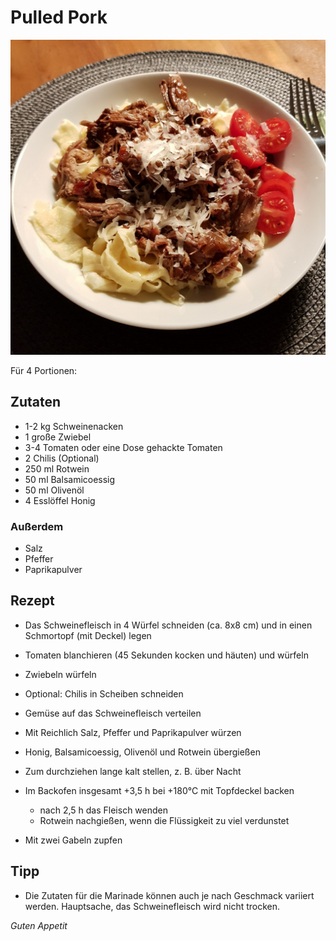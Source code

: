 # Pulled Pork

![img](imgs/Pulled_Pork.jpg)

Für 4 Portionen:

## Zutaten
- 1-2 kg Schweinenacken
- 1 große Zwiebel
- 3-4 Tomaten oder eine Dose gehackte Tomaten
- 2 Chilis (Optional)
- 250 ml Rotwein
- 50 ml Balsamicoessig
- 50 ml Olivenöl
- 4 Esslöffel Honig

### Außerdem
- Salz
- Pfeffer
- Paprikapulver

## Rezept
- Das Schweinefleisch in 4 Würfel schneiden (ca. 8x8 cm) und in einen Schmortopf (mit Deckel) legen

- Tomaten blanchieren (45 Sekunden kocken und häuten) und würfeln

- Zwiebeln würfeln

- Optional: Chilis in Scheiben schneiden

- Gemüse auf das Schweinefleisch verteilen

- Mit Reichlich Salz, Pfeffer und Paprikapulver würzen

- Honig, Balsamicoessig, Olivenöl und Rotwein übergießen

- Zum durchziehen lange kalt stellen, z. B. über Nacht

- Im Backofen insgesamt +3,5 h bei +180°C mit Topfdeckel backen
  - nach 2,5 h das Fleisch wenden
  - Rotwein nachgießen, wenn die Flüssigkeit zu viel verdunstet

- Mit zwei Gabeln zupfen

## Tipp
- Die Zutaten für die Marinade können auch je nach Geschmack variiert werden. Hauptsache, das Schweinefleisch wird nicht trocken.

*Guten Appetit*
